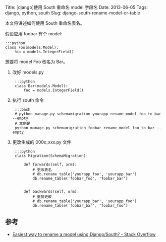 Title: [django]使用 South 重命名 model 字段名
Date: 2013-06-05
Tags: django, python, south
Slug: django-south-rename-model-or-table

本文将讲述如何使用 South 重命名表名。

假设应用 foobar 有个 model:

    :::python
    class Foo(models.Model):
        foo = models.IntegerField()

想要将 model Foo 改名为 Bar。

1. 改好 models.py

        :::python
        class Bar(models.Model):
            foo = models.IntegerField()

2. 执行 south 命令

        :::bash
        # python manage.py schemamigration yourapp rename_model_foo_to_bar --empty
        # 本例是
        python manage.py schemamigration foobar rename_model_foo_to_bar --empty

3. 更改生成的 000x_xxx.py 文件

        :::python
        class Migration(SchemaMigration):

            def forwards(self, orm):
                # 更改表名
                # db.rename_table('yourapp_foo', 'yourapp_bar')
                db.rename_table('foobar_foo', 'foobar_bar')


            def backwards(self, orm):
                # 撤销更改
                # db.rename_table('yourapp_bar', 'yourapp_foo')
                db.rename_table('foobar_bar', 'foobar_foo')


## 参考

* [Easiest way to rename a model using Django/South? - Stack Overflow](http://stackoverflow.com/questions/2862979/easiest-way-to-rename-a-model-using-django-south?rq=1)
